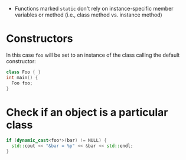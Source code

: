 - Functions marked `static` don't rely on instance-specific member variables or method (i.e., class method vs. instance method)

# Constructors

In this case `foo` will be set to an instance of the class calling the default constructor:

``` cpp
class Foo { }
int main() {
  Foo foo;
}
```

# Check if an object is a particular class

``` cpp
if (dynamic_cast<foo*>(bar) != NULL) {
  std::cout << "&bar = %p" << &bar << std::endl;
}
```
